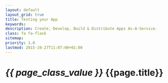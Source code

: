 ```yaml
---
layout: default
layout_grid: true
title: Testing your App
keywords:
description: Create, Develop, Build & Distribute Apps As-A-Service. 
class: fa fa-flask
sitemap:
priority: 1.0
lastmod: 2015-10-27T11:07:00+01:00
---
```


<h1><i class="{{ page.class }}" style="width: 55px;">{{ page_class_value }}</i> {{page.title}}</h1>